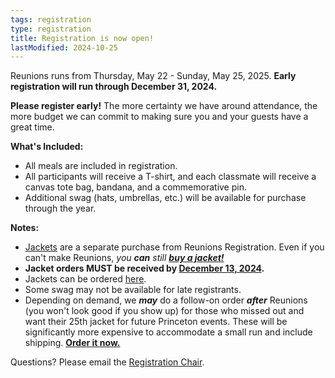 ```yaml
---
tags: registration
type: registration
title: Registration is now open!
lastModified: 2024-10-25
---
```

Reunions runs from Thursday, May 22 - Sunday, May 25, 2025.
**Early registration will run through December 31, 2024.**

**Please register early!** The more certainty we have around attendance, the more budget we can commit to making sure you and your guests have a great time.

**What's Included:**
- All meals are included in registration.
- All participants will receive a T-shirt, and each classmate will receive a canvas tote bag, bandana, and a commemorative pin.
- Additional swag (hats, umbrellas, etc.) will be available for purchase through the year.

**Notes:**
- [Jackets](https://princeton.reunioniq.com/shop/classof00) are a separate purchase from Reunions Registration. Even if you can't make Reunions, *you **can** still **[buy a jacket!](https://princeton.reunioniq.com/shop/classof00)***
- **Jacket orders MUST be received by [December 13, 2024](/data/OrderMyReunionsJacket.ics).**
- Jackets can be ordered [here](https://princeton.reunioniq.com/shop/classof00).
- Some swag may not be available for late registrants. 
- Depending on demand, we ***may*** do a follow-on order ***after*** Reunions (you won't look good if you show up) for those who missed out and want their 25th jacket for future Princeton events. These will be significantly more expensive to accommodate a small run and include shipping. **[Order it now.](https://princeton.reunioniq.com/shop/classof00)**


<!--*Check-in hours are at our 25th Reunion HQ in the Whitman College upper courtyard.*-->
<!---->
<!--**Hours**-->
<!--* **Thursday:** Noon – 11:00 pm-->
<!--* **Friday:** 9:00 am – Midnight-->
<!--* **Saturday:** 9:00 am – Midnight-->

Questions? Please email the [Registration Chair](mailto:gia.fruscione@gmail.com).
